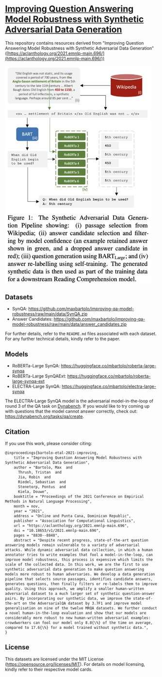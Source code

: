# [Improving Question Answering Model Robustness with Synthetic Adversarial Data Generation](https://aclanthology.org/2021.emnlp-main.696/)

This repository contains resources derived from "Improving Question Answering Model Robustness with Synthetic Adversarial Data Generation" ([https://aclanthology.org/2021.emnlp-main.696/](https://aclanthology.org/2021.emnlp-main.696/))

<img src="https://github.com/maxbartolo/improving-qa-model-robustness/raw/main/img/pipeline.png" alt="Synthetic Adversarial Data Pipeline" width="480"/>

## Datasets
- SynQA: https://github.com/maxbartolo/improving-qa-model-robustness/raw/main/data/SynQA.zip
- Answer Candidates: https://github.com/maxbartolo/improving-qa-model-robustness/raw/main/data/answer_candidates.zip

For further details, refer to the `README.md` files associated with each dataset. For any further technical details, kindly refer to the paper.

## Models
- RoBERTa-Large SynQA: https://huggingface.co/mbartolo/roberta-large-synqa
- RoBERTa-Large SynQAExt: https://huggingface.co/mbartolo/roberta-large-synqa-ext
- ELECTRA-Large SynQA: https://huggingface.co/mbartolo/electra-large-synqa

The ELECTRA-Large SynQA model is the adversarial model-in-the-loop of round 3 of the QA task on [Dynabench](https://dynabench.org/). If you would like to try coming up with questions that the model cannot answer correctly, check out: https://dynabench.org/tasks/qa/create.


## Citation
If you use this work, please consider citing:

```
@inproceedings{bartolo-etal-2021-improving,
    title = "Improving Question Answering Model Robustness with Synthetic Adversarial Data Generation",
    author = "Bartolo, Max  and
      Thrush, Tristan  and
      Jia, Robin  and
      Riedel, Sebastian  and
      Stenetorp, Pontus  and
      Kiela, Douwe",
    booktitle = "Proceedings of the 2021 Conference on Empirical Methods in Natural Language Processing",
    month = nov,
    year = "2021",
    address = "Online and Punta Cana, Dominican Republic",
    publisher = "Association for Computational Linguistics",
    url = "https://aclanthology.org/2021.emnlp-main.696",
    doi = "10.18653/v1/2021.emnlp-main.696",
    pages = "8830--8848",
    abstract = "Despite recent progress, state-of-the-art question answering models remain vulnerable to a variety of adversarial attacks. While dynamic adversarial data collection, in which a human annotator tries to write examples that fool a model-in-the-loop, can improve model robustness, this process is expensive which limits the scale of the collected data. In this work, we are the first to use synthetic adversarial data generation to make question answering models more robust to human adversaries. We develop a data generation pipeline that selects source passages, identifies candidate answers, generates questions, then finally filters or re-labels them to improve quality. Using this approach, we amplify a smaller human-written adversarial dataset to a much larger set of synthetic question-answer pairs. By incorporating our synthetic data, we improve the state-of-the-art on the AdversarialQA dataset by 3.7F1 and improve model generalisation on nine of the twelve MRQA datasets. We further conduct a novel human-in-the-loop evaluation and show that our models are considerably more robust to new human-written adversarial examples: crowdworkers can fool our model only 8.8{\%} of the time on average, compared to 17.6{\%} for a model trained without synthetic data.",
}
```

## License
This datasets are licensed under the MIT License (https://opensource.org/licenses/MIT). For details on model licensing, kindly refer to their respective model cards.

